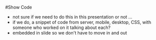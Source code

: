 #Show Code

- not sure if we need to do this in this presentation or not ...
- if we do, a snippet of code from server, mobile, desktop, CSS, with someone who worked on it talking about each?
- embedded in slide so we don't have to move in and out
